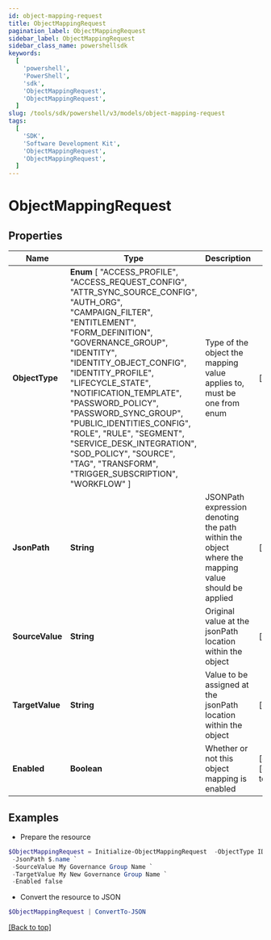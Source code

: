 ```yaml
---
id: object-mapping-request
title: ObjectMappingRequest
pagination_label: ObjectMappingRequest
sidebar_label: ObjectMappingRequest
sidebar_class_name: powershellsdk
keywords:
  [
    'powershell',
    'PowerShell',
    'sdk',
    'ObjectMappingRequest',
    'ObjectMappingRequest',
  ]
slug: /tools/sdk/powershell/v3/models/object-mapping-request
tags:
  [
    'SDK',
    'Software Development Kit',
    'ObjectMappingRequest',
    'ObjectMappingRequest',
  ]
---
```


# ObjectMappingRequest

## Properties

| Name | Type | Description | Notes |
| --- | --- | --- | --- |
| **ObjectType** | **Enum** [ "ACCESS_PROFILE", "ACCESS_REQUEST_CONFIG", "ATTR_SYNC_SOURCE_CONFIG", "AUTH_ORG", "CAMPAIGN_FILTER", "ENTITLEMENT", "FORM_DEFINITION", "GOVERNANCE_GROUP", "IDENTITY", "IDENTITY_OBJECT_CONFIG", "IDENTITY_PROFILE", "LIFECYCLE_STATE", "NOTIFICATION_TEMPLATE", "PASSWORD_POLICY", "PASSWORD_SYNC_GROUP", "PUBLIC_IDENTITIES_CONFIG", "ROLE", "RULE", "SEGMENT", "SERVICE_DESK_INTEGRATION", "SOD_POLICY", "SOURCE", "TAG", "TRANSFORM", "TRIGGER_SUBSCRIPTION", "WORKFLOW" ] | Type of the object the mapping value applies to, must be one from enum | [required] |
| **JsonPath** | **String** | JSONPath expression denoting the path within the object where the mapping value should be applied | [required] |
| **SourceValue** | **String** | Original value at the jsonPath location within the object | [required] |
| **TargetValue** | **String** | Value to be assigned at the jsonPath location within the object | [required] |
| **Enabled** | **Boolean** | Whether or not this object mapping is enabled | [optional] [default to $false] |

## Examples

- Prepare the resource

```powershell
$ObjectMappingRequest = Initialize-ObjectMappingRequest  -ObjectType IDENTITY `
 -JsonPath $.name `
 -SourceValue My Governance Group Name `
 -TargetValue My New Governance Group Name `
 -Enabled false
```

- Convert the resource to JSON

```powershell
$ObjectMappingRequest | ConvertTo-JSON
```

[[Back to top]](#)
